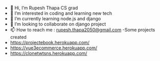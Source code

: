 - 👋 Hi, I’m Rupesh Thapa CS grad
- 👀 I’m interested in coding and learning new tech
- 🌱 I’m currently learning node.js and django
- 💞️ I’m looking to collaborate on django project
- 📫 How to reach me : rupesh.thapa2050@gmail.com
-Some projects created
- https://projectebook.herokuapp.com/
- https://vue3ecommerce.herokuapp.com/
- https://clonetwtsns.herokuapp.com/
<!---
rupeshthapa123/rupeshthapa123 is a ✨ special ✨ repository because its `README.md` (this file) appears on your GitHub profile.
You can click the Preview link to take a look at your changes.
--->
